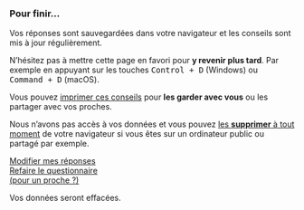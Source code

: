 ### Pour finir…

Vos réponses sont sauvegardées dans votre navigateur et les conseils sont mis à jour régulièrement.

<div class="icon icon-favori">

N’hésitez pas à mettre cette page en favori pour **y revenir plus tard**. Par exemple en appuyant sur les touches <kbd class="conseil">Control + D</kbd> (Windows) ou <kbd class="conseil">Command + D</kbd> (macOS).

</div>
<div class="icon icon-impression">

Vous pouvez <a class="js-impression" href="">imprimer ces conseils</a> pour **les garder avec vous** ou les partager avec vos proches.

</div>
<div class="icon icon-suppression">

Nous n’avons pas accès à vos données et vous pouvez <a class="js-suppression" href="">les **supprimer** à tout moment</a> de votre navigateur si vous êtes sur un ordinateur public ou partagé par exemple.

</div>

<div class="form-controls">
    <a class="button button-outline button-full-width" href="#residence">Modifier mes réponses</a>
    <div class="button-full-width">
        <a class="button button-full-width js-suppression" href="">
            Refaire le questionnaire<br>
            (pour un proche ?)
        </a>
        <p class="extra-button">Vos données seront effacées.</p>
    </div>
</div>
